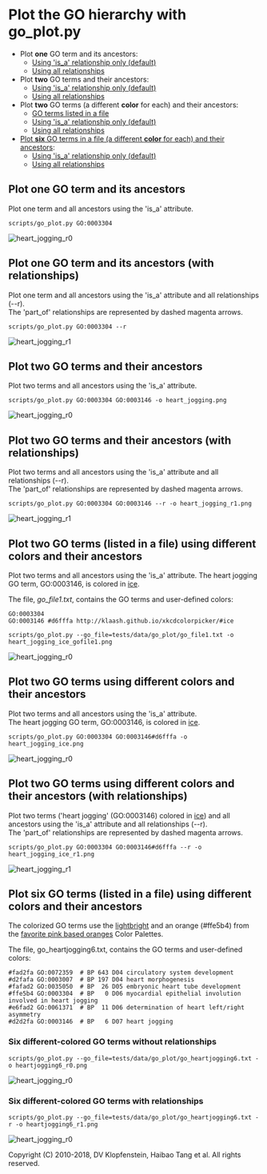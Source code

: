 # Plot the GO hierarchy with go_plot.py

  * Plot **one** GO term and its ancestors:
    * [Using 'is_a' relationship only (default)](#plot-one-go-term-and-its-ancestors)
    * [Using all relationships](#plot-one-go-term-and-its-ancestors-with-relationships)
  * Plot **two** GO terms and their ancestors:
    * [Using 'is_a' relationship only (default)](#plot-two-go-terms-and-their-ancestors)
    * [Using all relationships](#plot-two-go-terms-and-their-ancestors-with-relationships)
  * Plot **two** GO terms (a different **color** for each) and their ancestors:
    * [GO terms listed in a file](#plot-two-go-terms-listed-in-a-file-using-different-colors-and-their-ancestors)
    * [Using 'is_a' relationship only (default)](#plot-two-go-terms-using-different-colors-and-their-ancestors)
    * [Using all relationships](#plot-two-go-terms-using-different-colors-and-their-ancestors-with-relationships)
  * [Plot **six** GO terms in a file (a different **color** for each) and their ancestors](#plot-six-go-terms-listed-in-a-file-using-different-colors-and-their-ancestors):
    * [Using 'is_a' relationship only (default)](#six-different-colored-go-terms-without-relationships)
    * [Using all relationships](#six-different-colored-go-terms-with-relationships)

## Plot one GO term and its ancestors
Plot one term and all ancestors using the 'is_a' attribute.    
```
scripts/go_plot.py GO:0003304
```
![heart_jogging_r0](../images/plot_go/GO_0003304_myocardial_epithelial_involution_involved_in_heart_jogging.png)


## Plot one GO term and its ancestors (with relationships)
Plot one term and all ancestors using the 'is_a' attribute and all relationships (--r).    
The 'part_of' relationships are represented by dashed magenta arrows.    

```
scripts/go_plot.py GO:0003304 --r
```
![heart_jogging_r1](../images/plot_go/GO_0003304_myocardial_epithelial_involution_involved_in_heart_jogging_r1.png)


## Plot two GO terms and their ancestors
Plot two terms and all ancestors using the 'is_a' attribute.        
```
scripts/go_plot.py GO:0003304 GO:0003146 -o heart_jogging.png
```

![heart_jogging_r0](../images/plot_go/heart_jogging.png)


## Plot two GO terms and their ancestors (with relationships)
Plot two terms and all ancestors using the 'is_a' attribute and all relationships (--r).    
The 'part_of' relationships are represented by dashed magenta arrows.    

```
scripts/go_plot.py GO:0003304 GO:0003146 --r -o heart_jogging_r1.png
```
![heart_jogging_r1](../images/plot_go/heart_jogging_r1.png)


## Plot two GO terms (listed in a file) using different colors and their ancestors
Plot two terms and all ancestors using the 'is_a' attribute.
The heart jogging GO term, GO:0003146, is colored in [ice](://klaash.github.io/xkcdcolorpicker/#ice).

The file, _go_file1.txt_, contains the GO terms and user-defined colors:
```
GO:0003304
GO:0003146 #d6fffa http://klaash.github.io/xkcdcolorpicker/#ice
```
```
scripts/go_plot.py --go_file=tests/data/go_plot/go_file1.txt -o heart_jogging_ice_gofile1.png
```
![heart_jogging_r0](../images/plot_go/heart_jogging_ice_gofile1.png)


## Plot two GO terms using different colors and their ancestors
Plot two terms and all ancestors using the 'is_a' attribute.        
The heart jogging GO term, GO:0003146, is colored in [ice](http://klaash.github.io/xkcdcolorpicker/#ice).    
```
scripts/go_plot.py GO:0003304 GO:0003146#d6fffa -o heart_jogging_ice.png
```
![heart_jogging_r0](../images/plot_go/heart_jogging_ice.png)


## Plot two GO terms using different colors and their ancestors (with relationships)
Plot two terms ('heart jogging' (GO:0003146) colored in [ice](http://klaash.github.io/xkcdcolorpicker/#ice)) and all ancestors using the 'is_a' attribute and all relationships (--r).    
The 'part_of' relationships are represented by dashed magenta arrows.    

```
scripts/go_plot.py GO:0003304 GO:0003146#d6fffa --r -o heart_jogging_ice_r1.png
```
![heart_jogging_r1](../images/plot_go/heart_jogging_ice_r1.png)


## Plot six GO terms (listed in a file) using different colors and their ancestors
The colorized GO terms use the [lightbright](http://www.color-hex.com/color-palette/51895)
and an orange (#ffe5b4) from the [favorite pink based oranges](http://www.color-hex.com/color-palette/50573)
Color Palettes.

The file, go_heartjogging6.txt, contains the GO terms and user-defined colors:
```
#fad2fa GO:0072359  # BP 643 D04 circulatory system development
#d2fafa GO:0003007  # BP 197 D04 heart morphogenesis
#fafad2 GO:0035050  # BP  26 D05 embryonic heart tube development
#ffe5b4 GO:0003304  # BP   0 D06 myocardial epithelial involution involved in heart jogging
#e6fad2 GO:0061371  # BP  11 D06 determination of heart left/right asymmetry
#d2d2fa GO:0003146  # BP   6 D07 heart jogging
```
### Six different-colored GO terms without relationships
```
scripts/go_plot.py --go_file=tests/data/go_plot/go_heartjogging6.txt -o heartjogging6_r0.png
```
![heart_jogging_r0](../images/plot_go/heartjogging6_r0.png)

### Six different-colored GO terms with relationships
```
scripts/go_plot.py --go_file=tests/data/go_plot/go_heartjogging6.txt -r -o heartjogging6_r1.png
```
![heart_jogging_r0](../images/plot_go/heartjogging6_r1.png)

Copyright (C) 2010-2018, DV Klopfenstein, Haibao Tang et al. All rights reserved.
